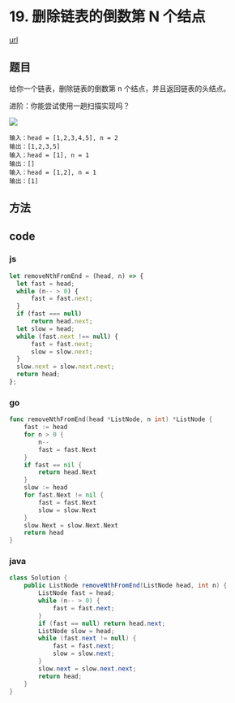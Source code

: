 # 19. 删除链表的倒数第 N 个结点


[url](https://leetcode-cn.com/problems/remove-nth-node-from-end-of-list/)

## 题目

给你一个链表，删除链表的倒数第 n 个结点，并且返回链表的头结点。

进阶：你能尝试使用一趟扫描实现吗？

![](https://assets.leetcode.com/uploads/2020/10/03/remove_ex1.jpg)

```
输入：head = [1,2,3,4,5], n = 2
输出：[1,2,3,5]
输入：head = [1], n = 1
输出：[]
输入：head = [1,2], n = 1
输出：[1]
```

## 方法


## code

### js

```js
let removeNthFromEnd = (head, n) => {
  let fast = head;
  while (n-- > 0) {
      fast = fast.next;
  }
  if (fast === null)
      return head.next;
  let slow = head;
  while (fast.next !== null) {
      fast = fast.next;
      slow = slow.next;
  }
  slow.next = slow.next.next;
  return head;
};
```

### go

```go
func removeNthFromEnd(head *ListNode, n int) *ListNode {
	fast := head
	for n > 0 {
		n--
		fast = fast.Next
	}
	if fast == nil {
		return head.Next
	}
	slow := head
	for fast.Next != nil {
		fast = fast.Next
		slow = slow.Next
	}
	slow.Next = slow.Next.Next
	return head
}
```

### java

```java
class Solution {
    public ListNode removeNthFromEnd(ListNode head, int n) {
        ListNode fast = head;
        while (n-- > 0) {
            fast = fast.next;
        }
        if (fast == null) return head.next;
        ListNode slow = head;
        while (fast.next != null) {
            fast = fast.next;
            slow = slow.next;
        }
        slow.next = slow.next.next;
        return head;
    }
}
```

